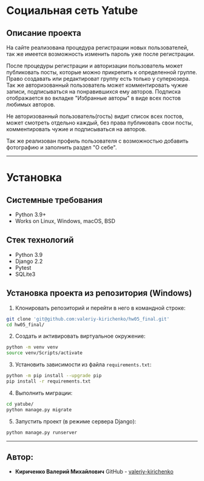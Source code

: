 # Социальная сеть Yatube
Описание проекта
----------
На сайте реализована процедура регистрации новых пользователей, так же имеется возможность изменить пароль уже после регистрации. 

После процедуры регистрации и авторизации пользователь может публиковать посты, которые можно прикрепить к определенной группе. Право создавать или редактироват группу есть только у суперюзера. Так же авторизованный пользователь может комментировать чужие записи, подписываться на понравившихся ему авторов. Подписка отображается во вкладке "Избранные авторы" в виде всех постов любимых авторов.

Не авторизованный пользователь(гость) видит список всех постов, может смотреть отдельно каждый, без права публиковать свои посты, комментировать чужие и подписываться на авторов.

Так же реализован профиль пользователя с возможностью добавить фотографию и заполнить раздел "О себе".

----------
# Установка
Системные требования
----------
* Python 3.9+
* Works on Linux, Windows, macOS, BSD

Стек технологий
----------
* Python 3.9
* Django 2.2
* Pytest
* SQLite3

Установка проекта из репозитория (Windows)
----------
1. Клонировать репозиторий и перейти в него в командной строке:
```bash
git clone 'git@github.com:valeriy-kirichenko/hw05_final.git'
cd hw05_final/
```
2. Cоздать и активировать виртуальное окружение:
```bash
python -m venv venv
source venv/Scripts/activate
```
3. Установить зависимости из файла ```requirements.txt```:
```bash
python -m pip install --upgrade pip
pip install -r requirements.txt
```
4. Выполнить миграции:
```bash
cd yatube/
python manage.py migrate
```
5. Запустить проект (в режиме сервера Django):
```bash
python manage.py runserver
```
----------
Автор:
----------
* **Кириченко Валерий Михайлович**
GitHub - [valeriy-kirichenko](https://github.com/valeriy-kirichenko)